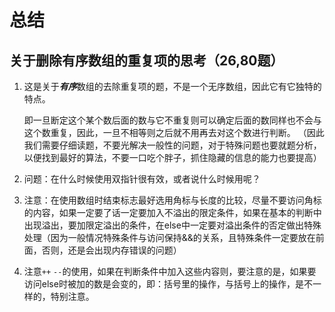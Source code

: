 # 总结
## 关于删除有序数组的重复项的思考（26,80题）

1. 这是关于***有序***数组的去除重复项的题，不是一个无序数组，因此它有它独特的特点。

   即一旦断定这个某个数后面的数与它不重复则可以确定后面的数同样也不会与这个数重复，因此，一旦不相等则之后就不用再去对这个数进行判断。     （因此我们需要仔细读题，不要光解决一般性的问题，对于特殊问题也要就题分析，以便找到最好的算法，不要一口吃个胖子，抓住隐藏的信息的能力也要提高）

2. 问题：在什么时候使用双指针很有效，或者说什么时候用呢？

3. 注意：在使用数组时结束标志最好选用角标与长度的比较，尽量不要访问角标的内容，如果一定要了话一定要加入不溢出的限定条件，如果在基本的判断中出现溢出，要加限定溢出的条件，在else中一定要对溢出条件的否定做出特殊处理（因为一般情况特殊条件与访问保持&&的关系，且特殊条件一定要放在前面，否则，还是会出现内存错误的问题）

4. 注意`++` `--`的使用，如果在判断条件中加入这些内容则，要注意的是，如果要访问else时被加的数是会变的，即：括号里的操作，与括号上的操作，是不一样的，特别注意。